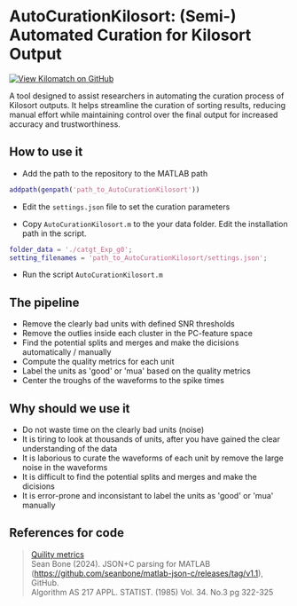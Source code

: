 # AutoCurationKilosort: (Semi-) Automated Curation for Kilosort Output
[![View Kilomatch on GitHub](https://img.shields.io/badge/GitHub-AutoCurationKilosort-blue.svg)](https://github.com/jiumao2/AutoCurationKilosort)

A tool designed to assist researchers in automating the curation process of Kilosort outputs. It helps streamline the curation of sorting results, reducing manual effort while maintaining control over the final output for increased accuracy and trustworthiness.

## How to use it

- Add the path to the repository to the MATLAB path

```MATLAB
addpath(genpath('path_to_AutoCurationKilosort'))
```

- Edit the `settings.json` file to set the curation parameters

- Copy `AutoCurationKilosort.m` to the your data folder. Edit the installation path in the script.

```MATLAB
folder_data = './catgt_Exp_g0';
setting_filenames = 'path_to_AutoCurationKilosort/settings.json';
```

- Run the script `AutoCurationKilosort.m`

## The pipeline

- Remove the clearly bad units with defined SNR thresholds
- Remove the outlies inside each cluster in the PC-feature space
- Find the potential splits and merges and make the dicisions automatically / manually
- Compute the quality metrics for each unit
- Label the units as 'good' or 'mua' based on the quality metrics
- Center the troughs of the waveforms to the spike times

## Why should we use it

- Do not waste time on the clearly bad units (noise)
- It is tiring to look at thousands of units, after you have gained the clear understanding of the data
- It is laborious to curate the waveforms of each unit by remove the large noise in the waveforms
- It is difficult to find the potential splits and merges and make the dicisions
- It is error-prone and inconsistant to label the units as 'good' or 'mua' manually

## References for code

> [Quility metrics](https://allensdk.readthedocs.io/en/latest/_static/examples/nb/ecephys_quality_metrics.html)  
> Sean Bone (2024). JSON+C parsing for MATLAB (https://github.com/seanbone/matlab-json-c/releases/tag/v1.1), GitHub.  
> Algorithm AS 217 APPL. STATIST. (1985) Vol. 34. No.3 pg 322-325
